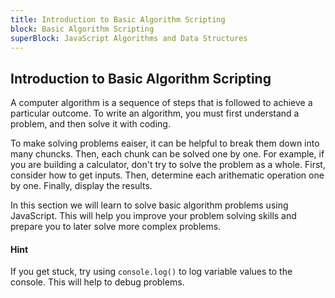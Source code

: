 ```yaml
---
title: Introduction to Basic Algorithm Scripting
block: Basic Algorithm Scripting
superBlock: JavaScript Algorithms and Data Structures
---
```

## Introduction to Basic Algorithm Scripting

A computer algorithm is a sequence of steps that is followed to achieve a particular outcome. To write an algorithm, you must first understand a problem, and then solve it with coding. 

To make solving problems eaiser, it can be helpful to break them down into many chuncks. Then, each chunk can be solved one by one. For example, if you are building a calculator, don't try to solve the problem as a whole. First, consider how to get inputs. Then, determine each arithematic operation one by one. Finally, display the results.

In this section we will learn to solve basic algorithm problems using JavaScript. This will help you improve your problem solving skills and prepare you to later solve more complex problems. 

#### Hint
If you get stuck, try using `console.log()` to log variable values to the console. This will help to debug problems. 
